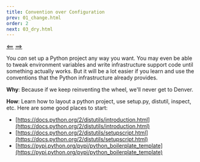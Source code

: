 ```yaml
---
title: Convention over Configuration
prev: 01_change.html
order: 2
next: 03_dry.html
---
```


[<==]({{page.prev}}) [==>]({{page.next}})

You _can_ set up a Python project any way you want. You may even be
able to tweak environment variables and write infrastructure support
code until something actually works. But it will be a lot easier if
you learn and use the conventions that the Python infrastructure 
already provides.

**Why**: Because if we keep reinventing the wheel, we'll never get to
  Denver.

**How**: Learn how to layout a python project, use setup.py, distutil,
  inspect, etc. Here are some good places to start:

  * [https://docs.python.org/2/distutils/introduction.html](https://docs.python.org/2/distutils/introduction.html)
  * [https://docs.python.org/2/distutils/setupscript.html](https://docs.python.org/2/distutils/setupscript.html)
  * [https://pypi.python.org/pypi/python_boilerplate_template](https://pypi.python.org/pypi/python_boilerplate_template)
